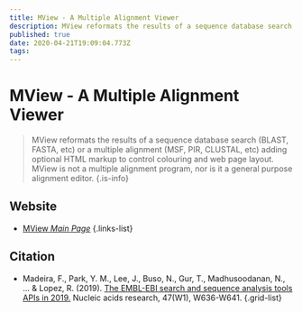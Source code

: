 ```yaml
---
title: MView - A Multiple Alignment Viewer
description: MView reformats the results of a sequence database search (BLAST, FASTA, etc) or a multiple alignment (MSF, PIR, CLUSTAL, etc) adding optional HTML markup to control colouring and web page layout.
published: true
date: 2020-04-21T19:09:04.773Z
tags: 
---
```


# MView - A Multiple Alignment Viewer

> MView reformats the results of a sequence database search (BLAST, FASTA, etc) or a multiple alignment (MSF, PIR, CLUSTAL, etc) adding optional HTML markup to control colouring and web page layout. MView is not a multiple alignment program, nor is it a general purpose alignment editor.
{.is-info}



## Website

- [MView *Main Page*](https://www.ebi.ac.uk/Tools/msa/mview/)
{.links-list}

## Citation

- Madeira, F., Park, Y. M., Lee, J., Buso, N., Gur, T., Madhusoodanan, N., ... & Lopez, R. (2019). [The EMBL-EBI search and sequence analysis tools APIs in 2019.](http://europepmc.org/article/MED/30976793) Nucleic acids research, 47(W1), W636-W641.
{.grid-list}